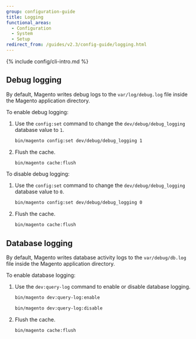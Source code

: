 ```yaml
---
group: configuration-guide
title: Logging
functional_areas:
  - Configuration
  - System
  - Setup
redirect_from: /guides/v2.3/config-guide/logging.html
---
```


{% include config/cli-intro.md %}

## Debug logging

By default, Magento writes debug logs to the `var/log/debug.log` file inside the Magento application directory.

To enable debug logging:

1. Use the `config:set` command to change the `dev/debug/debug_logging` database value to `1`.

   ```bash
   bin/magento config:set dev/debug/debug_logging 1
   ```

2. Flush the cache.

   ```bash
   bin/magento cache:flush
   ```

To disable debug logging:

1. Use the `config:set` command to change the `dev/debug/debug_logging` database value to `0`.

   ```bash
   bin/magento config:set dev/debug/debug_logging 0
   ```

2. Flush the cache.

   ```bash
   bin/magento cache:flush
   ```

## Database logging

By default, Magento writes database activity logs to the `var/debug/db.log` file inside the Magento application directory.

To enable database logging:

1. Use the `dev:query-log` command to enable or disable database logging.

   ```bash
   bin/magento dev:query-log:enable
   ```

   ```bash
   bin/magento dev:query-log:disable
   ```

2. Flush the cache.

   ```bash
   bin/magento cache:flush
   ```


